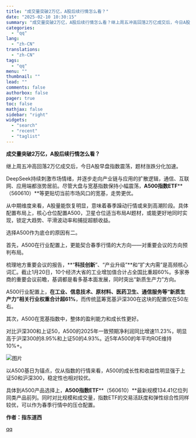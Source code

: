 ```yaml
---
title: "成交量突破2万亿，A股后续行情怎么看？"
date: "2025-02-10 10:30:15"
summary: "成交量突破2万亿，A股后续行情怎么看？继上周五冲高回落2万亿成交后，今日A股早盘指数震荡，题材涨跌分..."
categories:
  - "qq"
lang:
  - "zh-CN"
translations:
  - "zh-CN"
tags:
  - "qq"
menu: ""
thumbnail: ""
lead: ""
comments: false
authorbox: false
pager: true
toc: false
mathjax: false
sidebar: "right"
widgets:
  - "search"
  - "recent"
  - "taglist"
---
```


**成交量突破2万亿，A股后续行情怎么看？**

继上周五冲高回落2万亿成交后，今日A股早盘指数震荡，题材涨跌分化加速。

DeepSeek持续刺激市场情绪，并逐步走向产业链与应用的扩散逻辑，通信、互联网、应用端都涨势居前。尽管大盘与宽基指数保持小幅震荡，**A500指数ETF****（560610）**等更贴切当前市场风口的宽基，走势更优。

从中期维度来看，A股量能恢复明显，意味着春季躁动行情或来到高潮阶段。具体配置布局上，核心仓位配置A500，卫星仓位适当布局AI题材，或能更好地同时实现，锁定大趋势、平滑波动率和捕捉超额收益。

选择A500作为底仓的原因有二。

首先，A500在行业配置上，更能契合春季行情的大方向——对重要会议的方向预判布局。

梳理地方重要会议的报告，**“****科技创新****”、“产业升级”**和“扩大内需”是高频核心词汇。截止1月20日，10个经济大省的工业增加值合计占全国比重超60%。多家券商的重要会议前瞻，基调都是看多基本面发展，同时突出“新质生产力”方向。

A500行业配置上，**在工业、信息技术、原材料、医药卫生、通信服务等“新质生产力”相关行业权重合计超61%**，而传统蓝筹宽基沪深300在这块的配置仅在50左右。

其次，A500在宽基指数中，整体的盈利能力和成长性更好。

对比沪深300和上证50，A500的2025年一致预期净利润同比增速11.23%，明显高于沪深300的8.95%和上证50的4.93%。近5年A500的年平均ROE维持10%+。

![图片](https://inews.gtimg.com/om_bt/OuzFoYZnxTCChi9WN55690XeYjGvOteUVIHL09C_eWFsYAA/641)

以A500基日为锚点，仅从指数的行情来看，A500的成长性和收益性明显强于上证50和沪深300，稳定性也相对较优。

具体到A500产品选择上，**A500指数ETF****（560610）**最新规模134.41亿位列同类产品前列。同时对比规模和成交量，指数ETF的交易活跃度和弹性综合性同样较优，可以作为春季行情中的压仓配置。

**作者：指东道西**

[qq](https://new.qq.com/rain/a/20250210A02FPY00)
